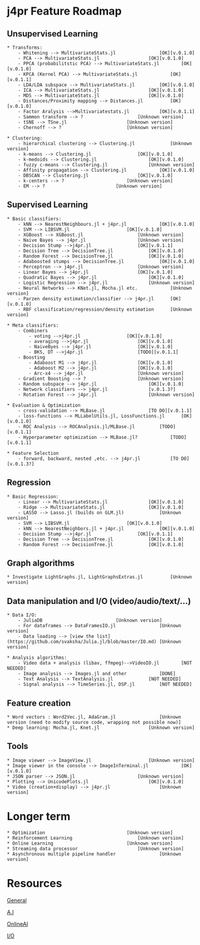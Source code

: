 # j4pr Feature Roadmap 

## Unsupervised Learning
	* Transforms:	 
		- Whitening --> MultivariateStats.jl				[OK][v.0.1.0]
		- PCA --> MultivariateStats.jl					[OK][v.0.1.0] 
		- PPCA (probabilitstic PCA) --> MultivariateStats.jl		[OK][v.0.1.0]
		- KPCA (Kernel PCA) --> MultivariateStats.jl			[OK][v.0.1.1]
		- LDA/LDA subspace --> MultivariateStats.jl			[OK][v.0.1.0] 
		- ICA --> MultivariateStats.jl					[OK][v.0.1.0] 
		- MDS --> MultivariateStats.jl					[OK][v.0.1.0]
		- Distances/Proximity mapping --> Distances.jl			[OK][v.0.1.0] 
		- Factor Aralysis -->Multivariatestats.jl			[OK][v.0.1.1]
		- Sammon transform --> ?					[Unknown version]
		- tSNE --> TSne.jl 						[Unknown version] 
	 	- Chernoff --> ?						[Unknown version]

	* Clustering:
		- hierarchical clustering --> Clustering.jl 			[Unknown version] 
		- k-means --> Clustering.jl					[OK][v.0.1.0] 
		- k-medoids --> Clustering.jl					[OK][v.0.1.0] 
		- fuzzy c-means --> Clustering.jl				[Unknown version]	
		- Affinity propagation --> Clustering.jl			[OK][v.0.1.0] 
		- DBSCAN --> Clustering.jl					[OK][v.0.1.0] 
		- k-centers --> ?						[Unknown version]
		- EM --> ?							[Unknown version]



## Supervised Learning
	* Basic classifiers:
		- kNN --> NearestNeighbours.jl + j4pr.jl			[OK][v.0.1.0]
		- SVM --> LIBSVM.jl						[OK][v.0.1.0] 
		- XGBoost --> XGBoost.jl					[Unknown version]
		- Naive Bayes --> j4pr.jl					[Unknown version]
		- Decision Stump -->j4pr.jl					[OK][v.0.1.1]
		- Decision Tree --> DecisionTree.jl				[OK][v.0.1.0] 
		- Random Forest --> DecisionTree.jl				[OK][v.0.1.0] 
		- Adaboosted stumps --> DecisionTree.jl				[OK][v.0.1.0] 
		- Perceptron --> j4pr.jl					[Unknown version]
		- Linear Bayes --> j4pr.jl					[OK][v.0.1.0]
		- Quadratic Bayes --> j4pr.jl					[OK][v.0.1.0]
		- Logistic Regression --> j4pr.jl				[Unknown version]
		- Neural Networks --> KNet.jl, Mocha.jl etc.			[Unknown version]
		- Parzen density estimation/classifier --> j4pr.jl		[OK][v.0.1.0]
		- RBF classification/regression/density estimation		[Unknown version]

	* Meta classifiers:
		- Combiners
			- voting -->j4pr.jl					[OK][v.0.1.0]
			- averaging -->j4pr.jl					[OK][v.0.1.0]
			- NaiveByes --> j4pr.jl					[OK][v.0.1.0]
			- BKS, DT -->j4pr.jl					[TODO][v.0.1.1]
		- Boosting 
			- Adaboost M1 --> j4pr.jl				[OK][v.0.1.0]
			- Adaboost M2 --> j4pr.jl				[OK][v.0.1.0]
			- Arc-x4 --> j4pr.jl					[Unknown version]	
		- Gradient Boosting --> ?					[Unknown version]
		- Random subspace --> j4pr.jl					[OK][v.0.1.0]
		- Network classifiers --> j4pr.jl				[v.0.1.3?]
		- Rotation Forest --> j4pr.jl					[Unknown version]	

	* Evaluation & Optimization 
		- cross-validation --> MLBase.jl				[TO DO][v.0.1.1] 
		- loss-functions --> MLLabelUtils.jl, LossFunctions.jl		[OK][v.0.1.0]
		- ROC Analysis --> ROCAnalysis.jl/MLBase.jl			[TODO][v.0.1.1]
		- Hyperparameter optimization --> MLBase.jl?			[TODO][v.0.1.1]

	* Feature Selection
		- forward, backward, nested ,etc. --> j4pr.jl			[TO DO][v.0.1.3?]

## Regression
	* Basic Regression:
		- Linear --> MultivariateStats.jl				[OK][v.0.1.0]
		- Ridge --> MultivariateStats.jl				[OK][v.0.1.0]
		- LASSO --> Lasso.jl (builds on GLM.jl)				[Unknown version]
	 	- SVM --> LIBSVM.jl						[OK][v.0.1.0]
	 	- kNN --> NearestNeighbors.jl + j4pr.jl				[OK][v.0.1.0]	
		- Decision Stump -->j4pr.jl					[OK][v.0.1.1]
		- Decision Tree --> DecisionTree.jl				[OK][v.0.1.0]
		- Random Forest --> DecisionTree.jl				[OK][v.0.1.0]



## Graph algorithms
	* Investigate LightGraphs.jl, LightGraphsExtras.jl			[Unknown version]


	
## Data manipulation and I/O (video/audio/text/...)
	* Data I/O:
		- JuliaDB							[Unknown version]
		- For dataframes --> DataFramesIO.jl				[Unknown version]
		- Data loading --> [view the list](https://github.com/svaksha/Julia.jl/blob/master/IO.md) [Unknown version]
	
	* Analysis algorithms:
		- Video data + analysis (libav, ffmpeg)-->VideoIO.jl		[NOT NEEDED] 
	 	- Image analysis --> Images.jl and other			[DONE] 
	 	- Text Analysis --> TextAnalysis.jl				[NOT NEEDED] 
		- Signal analysis --> TimeSeries.jl, DSP.jl			[NOT NEEDED] 



## Feature creation
	* Word vectors : Word2Vec.jl, AdaGram.jl				[Unknown version (need to modify source code, wrapping not possible now)] 
	* Deep learning: Mocha.jl, Knet.jl					[Unknown version] 



## Tools
	* Image viewer --> ImageView.jl						[Unknown version] 
	* Image viewer in the console --> ImageInTerminal.jl			[OK][v.0.1.0] 
	* JSON parser --> JSON.jl						[Unknown version] 
	* Plotting --> UnicodePlots.jl						[OK][v.0.1.0] 
	* Video (creation+display) --> j4pr.jl 					[Unknown version]



# Longer term
	* Optimization								[Unknown version]
	* Reinforcement Learning						[Unknown version]
	* Online Learning							[Unknown version]
	* Streaming data processor						[Unknown version]
	* Asynchronous multiple pipeline handler				[Unknown version] 


# Resources
[General](http://ucidatascienceinitiative.github.io/IntroToJulia/)

[A.I](https://github.com/svaksha/Julia.jl/blob/master/AI.md)

[OnlineAI](https://github.com/tbreloff/OnlineAI.jl)

[I/O](https://github.com/svaksha/Julia.jl/blob/master/IO.md)
